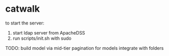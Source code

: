 # catwalk

to start the server:
1. start ldap server from ApacheDSS
2. run scripts/init.sh with sudo

TODO:
build model via mid-tier
pagination for models
integrate with folders